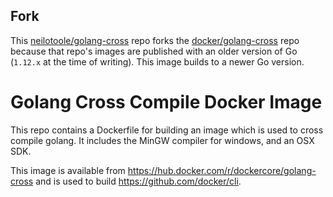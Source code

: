 ## Fork
This [neilotoole/golang-cross](https://github.com/neilotoole/golang-cross) repo forks
the  [docker/golang-cross](https://github.com/docker/golang-cross) repo because that
repo's images are published with an older version of Go (`1.12.x` at the time of writing).
This image builds to a newer Go version.



# Golang Cross Compile Docker Image

This repo contains a Dockerfile for building an image which is used to cross
compile golang. It includes the MinGW compiler for windows, and an OSX SDK.

This image is available from https://hub.docker.com/r/dockercore/golang-cross
and is used to build https://github.com/docker/cli.
